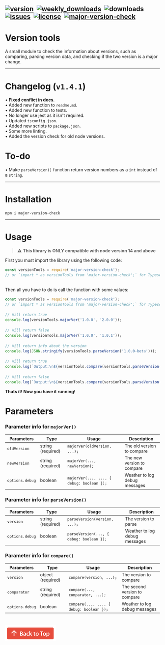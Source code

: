 [![version](https://img.shields.io/npm/v/major-version-check?color=blueviolet&style=for-the-badge "Version")](https://github.com/KK-Designs/version-tools/releases/tag/v1.3.3)
‎
[![weekly_downloads](https://img.shields.io/npm/dw/major-version-check?color=blue&style=for-the-badge "Weekly Downloads")](https://www.npmjs.com/package/major-version-check#:~:text=Weekly%20Downloads)
‎
![downloads](https://badgen.net/npm/dt/major-version-check "Downloads")
‎
[![issues](https://img.shields.io/github/issues/KK-Designs/KK-Designs/version-tools?style=for-the-badge "Issues")](https://github.com/KK-Designs/version-tools/issues)
‎
[![license](https://img.shields.io/github/license/KK-Designs/version-tools?color=important&style=for-the-badge "License")](https://github.com/KK-Designs/version-tools/blob/master/LICENSE)
‎
[![major-version-check](https://nodei.co/npm/major-version-check.png "Major-version-check on NPM")](https://www.npmjs.com/package/major-version-check)
---

# Version tools
A small module to check the information about versions, such as comparing, parsing version data, and checking if the two version is a major change.

---

# Changelog (`v1.4.1`)

• **Fixed conflict in docs**. \
• Added new function to `readme.md`. \
• Added new function to tests. \
• No longer use jest as it isn't required. \
• Updated `tsconfig.json`. \
• Added new scripts to `package.json`. \
• Some more linting. \
• Added the version check for old node versions.

# To-do
• Make `parseVersion()` function return version numbers as a `int` instead of a `string`.

---

# Installation

```
npm i major-version-check
```

---

# Usage

> ⚠ **This library is ONLY compatible with node version 14 and above**

First you must import the library using the following code:
```javascript
const versionTools = require('major-version-check');
// or `import * as versionTools from 'major-version-check';` for Typescript users
```
\
Then all you have to do is call the function with some values:
```javascript
const versionTools = require('major-version-check');
// or `import * as versionTools from 'major-version-check';` for Typescript users

// Will return true
console.log(versionTools.majorVer('1.0.0', '2.0.0'));

// Will return false
console.log(versionTools.majorVer('1.0.0', '1.0.1'));

// Will return info about the version
console.log(JSON.stringify(versionTools.parseVersion('1.0.0-beta')));

// Will return true
console.log(`Output:\n${versionTools.compare(versionTools.parseVersion('1.0.1'), versionTools.parseVersion('1.0.0'), { type: 'greaterThan' })}`);

// Will return false
console.log(`Output:\n${versionTools.compare(versionTools.parseVersion('1.0.1'), versionTools.parseVersion('1.0.0'), { type: 'lessThan' })}`);
```
**Thats it! Now you have it running!**

# Parameters
### Parameter info for `majorVer()`

| Parameters    | Type    | Usage                                  | Description                   |
|---------------|---------|----------------------------------------|-------------------------------|
| `oldVersion`    | string (required) | `majorVer(oldVersion, ...);`              | The old version to compare    |
| `newVersion`    | string (required) | `majorVer(..., newVersion);`              | The new version to compare |
| `options.debug` | boolean | `majorVer(..., ..., { debug: boolean });` | Weather to log debug messages |

### Parameter info for `parseVersion()`

| Parameters    | Type    | Usage                                  | Description                   |
|---------------|---------|----------------------------------------|-------------------------------|
| `version`    | string (required) | `parseVersion(version, ...);`              | The version to parse    |
| `options.debug` | boolean | `parseVersion(..., { debug: boolean });` | Weather to log debug messages |

### Parameter info for `compare()`

| Parameters    | Type    | Usage                                  | Description                   |
|---------------|---------|----------------------------------------|-------------------------------|
| `version`    | object (required) | `compare(version, ...);`              | The version to compare    |
| `comparator`    | string (required) | `compare(..., comparator, ...);`              | The second version to compare    |
| `options.debug` | boolean | `compare(..., ..., { debug: boolean });` | Weather to log debug messages |

#
[![](backToTop.png?raw=true "Back to top")](#readme)